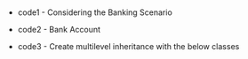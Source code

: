 #

- code1 - Considering the Banking Scenario

- code2 - Bank Account

- code3 - Create multilevel inheritance with the below classes

#